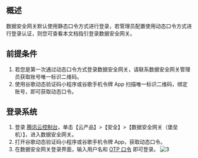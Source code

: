 ## 概述
数据安全网关默认使用静态口令方式进行登录，若管理员配置使用动态口令方式进行登录认证，则您可查看本文档指引登录数据安全网关。

## 前提条件
1. 若您是第一次通过动态口令方式登录数据安全网关，请联系数据安全网关管理员获取账号唯一标识二维码。
2. 使用谷歌动态验证码小程序或谷歌手机令牌 App 扫描唯一标识二维码，绑定账号，即可获取动态口令。



## 登录系统

1. 登录 [腾讯云控制台](https://console.cloud.tencent.com/)，单击【云产品】>【安全】>【数据安全网关（堡垒机）】，进入数据安全网关。
2. 打开谷歌动态验证码小程序或谷歌手机令牌 App，获取动态口令。
3. 在数据安全网关登录界面，输入用户名和 [OTP 口令](https://cloud.tencent.com/document/product/1025/32048#otp-.E5.8F.A3.E4.BB.A4) 即可登录。
![3](https://main.qcloudimg.com/raw/ce36ec6993c043f36d40ac15845a1c8a.png)

